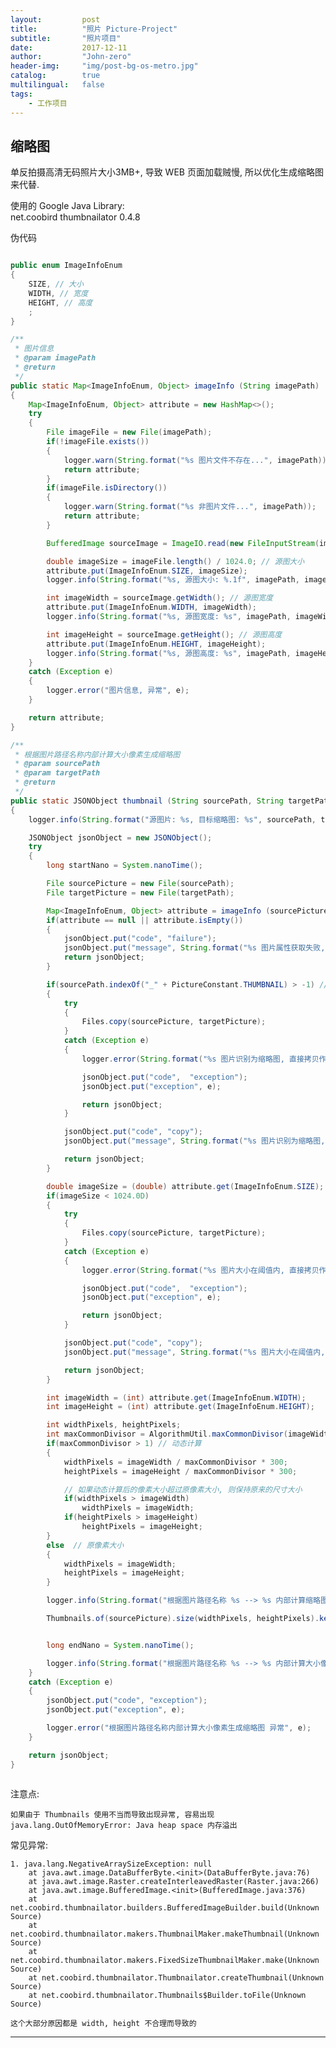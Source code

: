 ```yaml
---
layout:     	post
title:        	"照片 Picture-Project"
subtitle:     	"照片项目"
date:         	2017-12-11
author:       	"John-zero"
header-img: 	"img/post-bg-os-metro.jpg"
catalog:      	true
multilingual: 	false
tags:
    - 工作项目
---
```




## 缩略图

单反拍摄高清无码照片大小3MB+, 导致 WEB 页面加载贼慢, 所以优化生成缩略图来代替.
	
使用的 Google Java Library:	
	<!-- https://github.com/coobird/thumbnailator -->
	<!-- https://mvnrepository.com/artifact/net.coobird/thumbnailator -->
	<dependency>
		<groupId>net.coobird</groupId>
		<artifactId>thumbnailator</artifactId>
		<version>0.4.8</version>
	</dependency>
		
		
伪代码
		
```java

public enum ImageInfoEnum
{
	SIZE, // 大小
	WIDTH, // 宽度
	HEIGHT, // 高度
	;
}

/**
 * 图片信息
 * @param imagePath
 * @return
 */
public static Map<ImageInfoEnum, Object> imageInfo (String imagePath)
{
	Map<ImageInfoEnum, Object> attribute = new HashMap<>();
	try
	{
		File imageFile = new File(imagePath);
		if(!imageFile.exists())
		{
			logger.warn(String.format("%s 图片文件不存在...", imagePath));
			return attribute;
		}
		if(imageFile.isDirectory())
		{
			logger.warn(String.format("%s 非图片文件...", imagePath));
			return attribute;
		}

		BufferedImage sourceImage = ImageIO.read(new FileInputStream(imageFile));

		double imageSize = imageFile.length() / 1024.0; // 源图大小
		attribute.put(ImageInfoEnum.SIZE, imageSize);
		logger.info(String.format("%s, 源图大小: %.1f", imagePath, imageSize));

		int imageWidth = sourceImage.getWidth(); // 源图宽度
		attribute.put(ImageInfoEnum.WIDTH, imageWidth);
		logger.info(String.format("%s, 源图宽度: %s", imagePath, imageWidth));

		int imageHeight = sourceImage.getHeight(); // 源图高度
		attribute.put(ImageInfoEnum.HEIGHT, imageHeight);
		logger.info(String.format("%s, 源图高度: %s", imagePath, imageHeight));
	}
	catch (Exception e)
	{
		logger.error("图片信息, 异常", e);
	}

	return attribute;
}

/**
 * 根据图片路径名称内部计算大小像素生成缩略图
 * @param sourcePath
 * @param targetPath
 * @return
 */
public static JSONObject thumbnail (String sourcePath, String targetPath)
{
	logger.info(String.format("源图片: %s, 目标缩略图: %s", sourcePath, targetPath));

	JSONObject jsonObject = new JSONObject();
	try
	{
		long startNano = System.nanoTime();

		File sourcePicture = new File(sourcePath);
		File targetPicture = new File(targetPath);

		Map<ImageInfoEnum, Object> attribute = imageInfo (sourcePicture);
		if(attribute == null || attribute.isEmpty())
		{
			jsonObject.put("code", "failure");
			jsonObject.put("message", String.format("%s 图片属性获取失败, 导致无法生成缩略图...", sourcePath));
			return jsonObject;
		}

		if(sourcePath.indexOf("_" + PictureConstant.THUMBNAIL) > -1) // 存在缩略图标识, 则直接返回图片全名称
		{
			try
			{
				Files.copy(sourcePicture, targetPicture);
			}
			catch (Exception e)
			{
				logger.error(String.format("%s 图片识别为缩略图, 直接拷贝作为缩略图...异常", sourcePath), e);

				jsonObject.put("code",  "exception");
				jsonObject.put("exception", e);

				return jsonObject;
			}

			jsonObject.put("code", "copy");
			jsonObject.put("message", String.format("%s 图片识别为缩略图, 直接拷贝作为缩略图...", sourcePath));

			return jsonObject;
		}

		double imageSize = (double) attribute.get(ImageInfoEnum.SIZE);
		if(imageSize < 1024.0D)
		{
			try
			{
				Files.copy(sourcePicture, targetPicture);
			}
			catch (Exception e)
			{
				logger.error(String.format("%s 图片大小在阈值内, 直接拷贝作为缩略图...异常", sourcePath), e);

				jsonObject.put("code",  "exception");
				jsonObject.put("exception", e);

				return jsonObject;
			}

			jsonObject.put("code", "copy");
			jsonObject.put("message", String.format("%s 图片大小在阈值内, 直接拷贝作为缩略图...", sourcePath));

			return jsonObject;
		}

		int imageWidth = (int) attribute.get(ImageInfoEnum.WIDTH);
		int imageHeight = (int) attribute.get(ImageInfoEnum.HEIGHT);

		int widthPixels, heightPixels;
		int maxCommonDivisor = AlgorithmUtil.maxCommonDivisor(imageWidth, imageHeight);
		if(maxCommonDivisor > 1) // 动态计算
		{
			widthPixels = imageWidth / maxCommonDivisor * 300;
			heightPixels = imageHeight / maxCommonDivisor * 300;

			// 如果动态计算后的像素大小超过原像素大小, 则保持原来的尺寸大小
			if(widthPixels > imageWidth)
				widthPixels = imageWidth;
			if(heightPixels > imageHeight)
				heightPixels = imageHeight;
		}
		else  // 原像素大小
		{
			widthPixels = imageWidth;
			heightPixels = imageHeight;
		}

		logger.info(String.format("根据图片路径名称 %s --> %s 内部计算缩略图大小像素: 宽: %s, 高: %s", sourcePath, targetPath, widthPixels, heightPixels));

		Thumbnails.of(sourcePicture).size(widthPixels, heightPixels).keepAspectRatio(true).toFile(targetPicture);


		long endNano = System.nanoTime();

		logger.info(String.format("根据图片路径名称 %s --> %s 内部计算大小像素生成缩略图耗时: %s", sourcePath, targetPath, (endNano - startNano) / 1000000));
	}
	catch (Exception e)
	{
		jsonObject.put("code", "exception");
		jsonObject.put("exception", e);

		logger.error("根据图片路径名称内部计算大小像素生成缩略图 异常", e);
	}

	return jsonObject;
}
	
```	

注意点:
	
	如果由于 Thumbnails 使用不当而导致出现异常, 容易出现 java.lang.OutOfMemoryError: Java heap space 内存溢出
	
常见异常:
	
	1. java.lang.NegativeArraySizeException: null
		at java.awt.image.DataBufferByte.<init>(DataBufferByte.java:76)
		at java.awt.image.Raster.createInterleavedRaster(Raster.java:266)
		at java.awt.image.BufferedImage.<init>(BufferedImage.java:376)
		at net.coobird.thumbnailator.builders.BufferedImageBuilder.build(Unknown Source)
		at net.coobird.thumbnailator.makers.ThumbnailMaker.makeThumbnail(Unknown Source)
		at net.coobird.thumbnailator.makers.FixedSizeThumbnailMaker.make(Unknown Source)
		at net.coobird.thumbnailator.Thumbnailator.createThumbnail(Unknown Source)
		at net.coobird.thumbnailator.Thumbnails$Builder.toFile(Unknown Source)	
		
	这个大部分原因都是 width, height 不合理而导致的
		
***

		